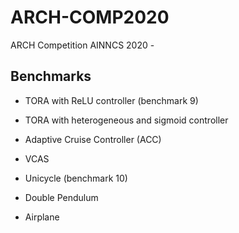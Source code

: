 # ARCH-COMP2020
ARCH Competition AINNCS 2020 - 

## Benchmarks

- TORA with ReLU controller (benchmark 9)

- TORA with heterogeneous and sigmoid controller

- Adaptive Cruise Controller (ACC)

- VCAS

- Unicycle (benchmark 10)

- Double Pendulum

- Airplane
